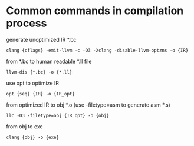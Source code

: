 # Common commands in compilation process
generate unoptimized IR *.bc
```
clang {cflags} -emit-llvm -c -O3 -Xclang -disable-llvm-optzns -o {IR}
```
from *.bc to human readable *.ll file
```
llvm-dis {*.bc} -o {*.ll}
```
use opt to optimize IR
```
opt {seq} {IR} -o {IR_opt}
```
from optimized IR to obj *.o (use -filetype=asm to generate asm *.s)
```
llc -O3 -filetype=obj {IR_opt} -o {obj}
```
from obj to exe
```
clang {obj} -o {exe}
```

